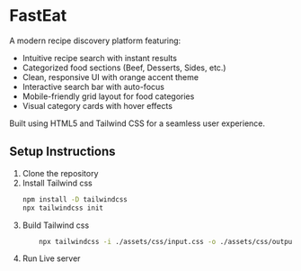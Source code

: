 # FastEat

A modern recipe discovery platform featuring:
- Intuitive recipe search with instant results
- Categorized food sections (Beef, Desserts, Sides, etc.)
- Clean, responsive UI with orange accent theme
- Interactive search bar with auto-focus
- Mobile-friendly grid layout for food categories
- Visual category cards with hover effects

Built using HTML5 and Tailwind CSS for a seamless user experience.

## Setup Instructions
1. Clone the repository
2. Install Tailwind css
    ```bash 
    npm install -D tailwindcss
    npx tailwindcss init
3. Build Tailwind css
    ```bash 
        npx tailwindcss -i ./assets/css/input.css -o ./assets/css/output.css --watch
4. Run Live server